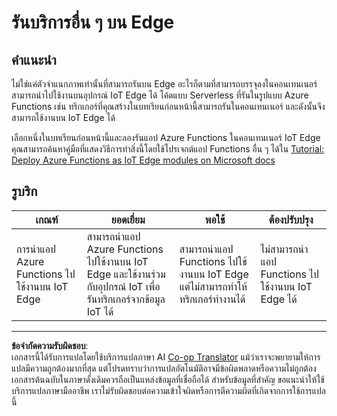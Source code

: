 <!--
CO_OP_TRANSLATOR_METADATA:
{
  "original_hash": "cc7ad255517f5f618f9c8899e6ff6783",
  "translation_date": "2025-08-27T20:10:33+00:00",
  "source_file": "4-manufacturing/lessons/3-run-fruit-detector-edge/assignment.md",
  "language_code": "th"
}
-->
# รันบริการอื่น ๆ บน Edge

## คำแนะนำ

ไม่ใช่แค่ตัวจำแนกภาพเท่านั้นที่สามารถรันบน Edge อะไรก็ตามที่สามารถบรรจุลงในคอนเทนเนอร์สามารถนำไปใช้งานบนอุปกรณ์ IoT Edge ได้ โค้ดแบบ Serverless ที่รันในรูปแบบ Azure Functions เช่น ทริกเกอร์ที่คุณสร้างในบทเรียนก่อนหน้านี้สามารถรันในคอนเทนเนอร์ และดังนั้นจึงสามารถใช้งานบน IoT Edge ได้

เลือกหนึ่งในบทเรียนก่อนหน้านี้และลองรันแอป Azure Functions ในคอนเทนเนอร์ IoT Edge คุณสามารถค้นหาคู่มือที่แสดงวิธีการทำสิ่งนี้โดยใช้โปรเจกต์แอป Functions อื่น ๆ ได้ใน [Tutorial: Deploy Azure Functions as IoT Edge modules on Microsoft docs](https://docs.microsoft.com/azure/iot-edge/tutorial-deploy-function?WT.mc_id=academic-17441-jabenn&view=iotedge-2020-11)

## รูบริก

| เกณฑ์ | ยอดเยี่ยม | พอใช้ | ต้องปรับปรุง |
| ------ | --------- | ------ | ------------ |
| การนำแอป Azure Functions ไปใช้งานบน IoT Edge | สามารถนำแอป Azure Functions ไปใช้งานบน IoT Edge และใช้งานร่วมกับอุปกรณ์ IoT เพื่อรันทริกเกอร์จากข้อมูล IoT ได้ | สามารถนำแอป Functions ไปใช้งานบน IoT Edge แต่ไม่สามารถทำให้ทริกเกอร์ทำงานได้ | ไม่สามารถนำแอป Functions ไปใช้งานบน IoT Edge ได้ |

---

**ข้อจำกัดความรับผิดชอบ**:  
เอกสารนี้ได้รับการแปลโดยใช้บริการแปลภาษา AI [Co-op Translator](https://github.com/Azure/co-op-translator) แม้ว่าเราจะพยายามให้การแปลมีความถูกต้องมากที่สุด แต่โปรดทราบว่าการแปลอัตโนมัติอาจมีข้อผิดพลาดหรือความไม่ถูกต้อง เอกสารต้นฉบับในภาษาดั้งเดิมควรถือเป็นแหล่งข้อมูลที่เชื่อถือได้ สำหรับข้อมูลที่สำคัญ ขอแนะนำให้ใช้บริการแปลภาษามืออาชีพ เราไม่รับผิดชอบต่อความเข้าใจผิดหรือการตีความผิดที่เกิดจากการใช้การแปลนี้